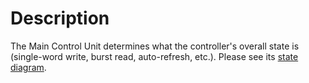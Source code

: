 # Description
The Main Control Unit determines what the controller's overall state is (single-word write, burst read, auto-refresh, etc.). Please see its [state diagram](https://github.com/gcwill70/Hardware-Design/blob/master/SDRAM-Controller/Diagrams/Main%20Control%20Unit/State%20Diagrams/Main%20Control%20Unit.pdf).
